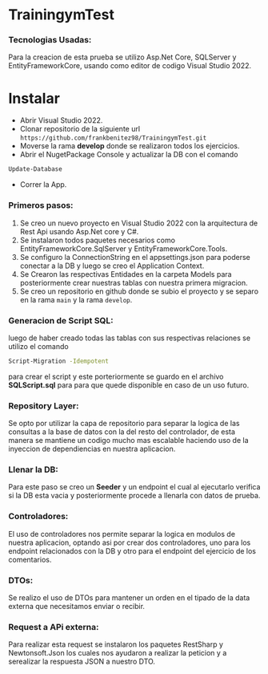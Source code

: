 # TrainingymTest
  ### Tecnologias Usadas:
  Para la creacion de esta prueba se utilizo Asp.Net Core, SQLServer y EntityFrameworkCore, usando como editor de codigo Visual Studio 2022. 
  
  # Instalar
  * Abrir Visual Studio 2022.
  * Clonar repositorio de la siguiente url `https://github.com/frankbenitez98/TrainingymTest.git`
  * Moverse la rama **develop** donde se realizaron todos los ejercicios. 
  * Abrir el NugetPackage Console y actualizar la DB con el comando
  ```bash
Update-Database
```
  * Correr la App.
  
  ### Primeros pasos:
  1. Se creo un nuevo proyecto en Visual Studio 2022 con la arquitectura de Rest Api usando Asp.Net core y C#.
  2. Se instalaron todos paquetes necesarios como EntityFrameworkCore.SqlServer y EntityFrameworkCore.Tools.
  3. Se configuro la ConnectionString en el appsettings.json para poderse conectar a la DB y luego se creo el Application Context.
  4. Se Crearon las respectivas Entidades en la carpeta Models para posteriormente crear nuestras tablas con nuestra primera migracion.
  5. Se creo un repositorio en github donde se subio el proyecto y se separo en la rama `main` y la rama `develop`.
     
  ### Generacion de Script SQL:
  luego de haber creado todas las tablas con sus respectivas relaciones se utilizo el comando 
   ```bash
Script-Migration -Idempotent
```
  para crear el script y este porteriormente se guardo en el archivo **SQLScript.sql** para   para que quede disponible en caso de un uso futuro. 

  ###  Repository Layer:
  Se opto por utilizar la capa de repositorio para separar la logica de las consultas a la base de datos con la del resto del controlador, de esta manera se mantiene un codigo mucho mas escalable haciendo uso de la   inyeccion de dependiencias en nuestra aplicacion. 
  
  ### Llenar la DB: 
  Para este paso se creo un **Seeder** y un endpoint el cual al ejecutarlo verifica si la DB esta vacia y posteriormente procede a llenarla con datos de prueba.
  
  ### Controladores: 
  El uso de controladores nos permite separar la logica en modulos de nuestra aplicacion, optando asi por crear dos controladores, uno para los endpoint relacionados con la DB y otro para el endpoint del ejercicio    de los comentarios. 
 
  ### DTOs: 
  Se realizo el uso de DTOs para mantener un orden en el tipado de la data externa que necesitamos enviar o recibir. 
  
  ### Request a APi externa: 
  Para realizar esta request se instalaron los paquetes RestSharp y Newtonsoft.Json los cuales nos ayudaron a realizar la peticion y a serealizar la respuesta JSON a nuestro DTO. 
